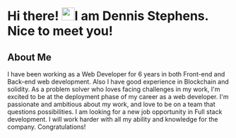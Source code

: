 # Hi there! <img src="https://media.giphy.com/media/hvRJCLFzcasrR4ia7z/giphy.gif" width="29px" height="29px">I am Dennis Stephens. Nice to meet you!

##  About Me

I have been working as a Web Developer for 6 years in both Front-end and Back-end web
development. Also I have good experience in Blockchain and solidity.
As a problem solver who loves facing challenges in my work, I'm excited to be at the deployment
phase of my career as a web developer. I'm passionate and ambitious about my work, and love to
be on a team that questions possibilities. I am looking for a new job opportunity in Full stack
development. I will work harder with all my ability and knowledge for the company.
Congratulations!
<br>
  





